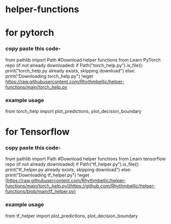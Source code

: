# helper-functions

# for pytorch

### copy paste this code-
from pathlib import Path 
#Download helper functions from Learn PyTorch repo (if not already downloaded)
if Path("torch_help.py").is_file():
  print("torch_help.py already exists, skipping download")
else:
  print("Downloading torch_help.py")
  !wget https://raw.githubusercontent.com/Rhythmbellic/helper-functions/main/torch_help.py

### example usage 
from torch_help import plot_predictions, plot_decision_boundary

# for Tensorflow

### copy paste this code-
from pathlib import Path 
#Download helper functions from Learn tensorflow repo (if not already downloaded)
if Path("tf_helper.py").is_file():
  print("tf_helper.py already exists, skipping download")
else:
  print("Downloading tf_helper.py")
  !wget [https://raw.githubusercontent.com/Rhythmbellic/helper-functions/main/torch_help.py](https://github.com/Rhythmbellic/helper-functions/blob/main/tf_helper.py)

### example usage 
from tf_helper import plot_predictions, plot_decision_boundary


